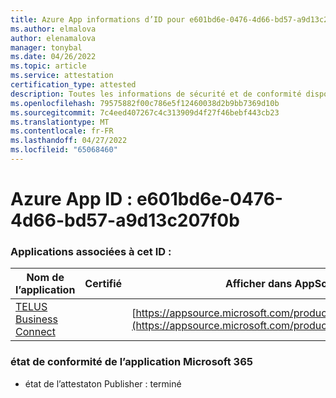 ```yaml
---
title: Azure App informations d’ID pour e601bd6e-0476-4d66-bd57-a9d13c207f0b
ms.author: elmalova
author: elenamalova
manager: tonybal
ms.date: 04/26/2022
ms.topic: article
ms.service: attestation
certification_type: attested
description: Toutes les informations de sécurité et de conformité disponibles pour e601bd6e-0476-4d66-bd57-a9d13c207f0b.
ms.openlocfilehash: 79575882f00c786e5f12460038d2b9bb7369d10b
ms.sourcegitcommit: 7c4eed407267c4c313909d4f27f46bebf443cb23
ms.translationtype: MT
ms.contentlocale: fr-FR
ms.lasthandoff: 04/27/2022
ms.locfileid: "65068460"
---
```

# <a name="azure-app-id-e601bd6e-0476-4d66-bd57-a9d13c207f0b"></a>Azure App ID : e601bd6e-0476-4d66-bd57-a9d13c207f0b


### <a name="apps-associated-with-this-id"></a>Applications associées à cet ID :
| **Nom de l’application** | **Certifié** | **Afficher dans AppSource** |
|--------------|---------------|-----------------------|
| [TELUS Business Connect](../forward/WA200002300.md) |  | [https://appsource.microsoft.com/product/office/WA200002300](https://appsource.microsoft.com/product/office/WA200002300) |

### <a name="microsoft-365-app-compliance-status"></a>état de conformité de l’application Microsoft 365
- état de l’attestaton Publisher : terminé
